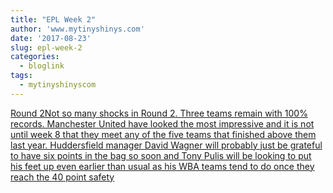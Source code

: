 ```yaml
---
title: "EPL Week 2"
author: 'www.mytinyshinys.com'
date: '2017-08-23'
slug: epl-week-2
categories:
  - bloglink
tags:
  - mytinyshinyscom
---
```


[Round 2Not so many shocks in Round 2. Three teams remain with 100% records. Manchester United have looked the most impressive and it is not until week 8 that they meet any of the five teams that finished above them last year. Huddersfield manager David Wagner will probably just be grateful to have six points in the bag so soon and Tony Pulis will be looking to put his feet up even earlier than usual as his WBA teams tend to do once they reach the 40 point safety<i class="fas fa-external-link-alt"></i>](https://www.mytinyshinys.com/2017/08/23/epl2018-wk2/)

